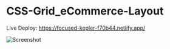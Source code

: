 # CSS-Grid_eCommerce-Layout

Live Deploy: https://focused-kepler-f70b44.netlify.app/

![Screenshot](https://i.imgur.com/0I6D4Do.png)
